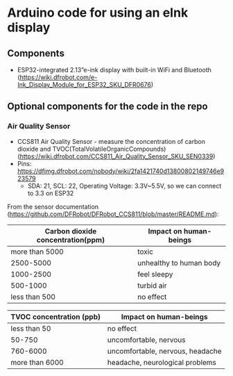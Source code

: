 # Arduino code for using an eInk display

## Components

* ESP32-integrated 2.13”e-ink display with built-in WiFi and Bluetooth (https://wiki.dfrobot.com/e-Ink_Display_Module_for_ESP32_SKU_DFR0676)

## Optional components for the code in the repo

### Air Quality Sensor

* CCS811 Air Quality Sensor - measure the concentration of carbon dioxide and TVOC(TotalVolatileOrganicCompounds) (https://wiki.dfrobot.com/CCS811_Air_Quality_Sensor_SKU_SEN0339)
* Pins: https://dfimg.dfrobot.com/nobody/wiki/2fa1421740d13800802149746e923579
  * SDA: 21, SCL: 22, Operating Voltage: 3.3V~5.5V, so we can connect to 3.3 on ESP32

From the sensor documentation (https://github.com/DFRobot/DFRobot_CCS811/blob/master/README.md):

Carbon dioxide concentration(ppm)  | Impact on human-beings
------------------ | ---------
more than 5000        |      toxic 
2500-5000        |      unhealthy to human body
1000-2500        |      feel sleepy 
500-1000        |      turbid air
less than 500        |      no effect

TVOC concentration (ppb)     | Impact on human-beings
------------------ | ---------
less than 50        |      no effect 
50-750        |      uncomfortable, nervous 
760-6000        |      uncomfortable, nervous, headache
more than 6000       |      headache, neurological problems 
